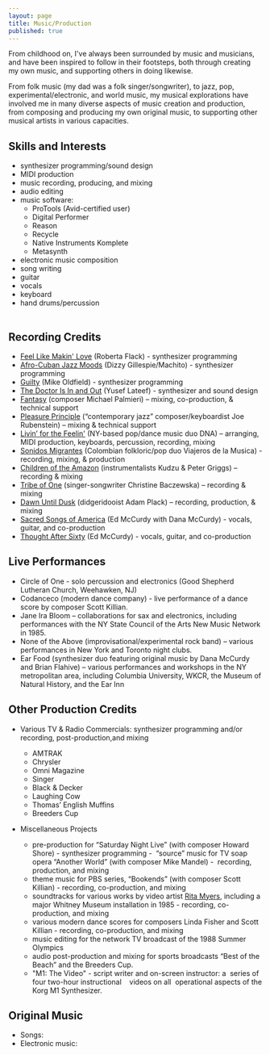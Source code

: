 ```yaml
---
layout: page
title: Music/Production
published: true
---
```


From childhood on, I've always been surrounded by music and musicians, and have been  inspired to follow in their footsteps, both through creating my own music, and supporting others in doing likewise. 

From folk music (my dad was a folk singer/songwriter), to jazz, pop, experimental/electronic, and world music, my musical explorations have involved me in many diverse aspects of music creation and production, from composing and producing my own original music, to supporting other musical artists in various capacities.

## Skills and Interests
- synthesizer programming/sound design
- MIDI production
- music recording, producing, and mixing
- audio editing
- music software:
  - ProTools (Avid-certified user)
  - Digital Performer
  - Reason
  - Recycle
  - Native Instruments Komplete
  - Metasynth
- electronic music composition
- song writing
- guitar
- vocals
- keyboard
- hand drums/percussion                                                                                      
## Recording Credits
- [Feel Like Makin' Love](http://www.allmusic.com/album/feel-like-makin-love-mw0000654661) (Roberta Flack) - synthesizer programming
- [Afro-Cuban Jazz Moods](http://www.allmusic.com/album/afro-cuban-jazz-moods-mw0000308238) (Dizzy Gillespie/Machito) - synthesizer programming
- [Guilty](http://www.allmusic.com/album/mike-oldfield-the-collection-mw0001424206/credits) (Mike Oldfield) - synthesizer programming
- [The Doctor Is In and Out](http://www.allmusic.com/album/the-doctor-is-in-out-mw0000228181) (Yusef Lateef) - synthesizer and sound design
- [Fantasy](http://www.cdbaby.com/cd/palmieri) (composer Michael Palmieri) – mixing, co-production, & technical support
- [Pleasure Principle](http://www.allmusic.com/album/pleasure-principle-mw0000463806/credits) (“contemporary jazz” composer/keyboardist Joe Rubenstein) – mixing & technical support
- [Livin’ for the Feelin'](http://www.amazon.com/gp/product/B00004T2N2/ref=cm_cr_pr_pb_item) (NY-based pop/dance music duo DNA) – arranging, MIDI production, keyboards, percussion, recording, mixing
- [Sonidos Migrantes](https://myspace.com/viajerosdelamusica/music/album/sonidos-migrantes-5703414) (Colombian folkloric/pop duo Viajeros de la Musica) - recording, mixing, & production
- [Children of the Amazon](http://www.amazon.com/Children-Amazon-Kudzu-Peter-Griggs/dp/B00000G1RZ) (instrumentalists Kudzu & Peter Griggs) – recording & mixing
- [Tribe of One](http://www.discogs.com/Christine-Baczewska-Tribe-Of-One/release/2616270) (singer-songwriter Christine Baczewska) – recording & mixing
- [Dawn Until Dusk](http://www.amazon.com/Dawn-Until-Dusk-Tribal-Didgeridoo/dp/B000001ZBE) (didgeridooist Adam Plack) – recording, production, & mixing
- [Sacred Songs of America](http://www.folkways.si.edu/ed-and-dana-mccurdy/on-jordans-stormy-banks-i-stand-sacred-songs-of-america/american-folk/music/album/smithsonian) (Ed McCurdy with Dana McCurdy) - vocals, guitar, and co-production
- [Thought After Sixty](https://itunes.apple.com/us/album/thoughts-after-sixty/id465674514) (Ed McCurdy) - vocals, guitar, and co-production

## Live Performances
- Circle of One - solo percussion and electronics (Good Shepherd Lutheran Church, Weehawken, NJ)
- Codanceco (modern dance company) - live performance of a dance score by composer Scott Killian. 
- Jane Ira Bloom – collaborations for sax and electronics, including performances with the NY State Council of the Arts New Music Network in 1985.
- None of the Above (improvisational/experimental rock band) – various performances in New York and Toronto night clubs.
- Ear Food (synthesizer duo featuring original music by Dana McCurdy and Brian Flahive) – various performances and workshops in the NY metropolitan area, including Columbia University, WKCR, the Museum of Natural History, and the Ear Inn

## Other Production Credits 
- Various TV & Radio Commercials: synthesizer programming and/or recording, post-production,and mixing  
  - AMTRAK
  - Chrysler
  - Omni Magazine
  - Singer
  - Black & Decker
  - Laughing Cow
  - Thomas’ English Muffins
  - Breeders Cup

- Miscellaneous Projects
  - pre-production for “Saturday Night Live” (with composer Howard Shore) - synthesizer programming
  -  “source” music for TV soap opera “Another World” (with composer Mike Mandel) -  recording,   production, and mixing
  - theme music for PBS series, “Bookends” (with composer Scott Killian) - recording, co-production, and mixing
  - soundtracks for various works by video artist [Rita Myers](http://www.eai.org/artistTitles.htm?id=402), including a major Whitney Museum
installation in 1985 - recording, co-production, and mixing
  - various modern dance scores for composers Linda Fisher and Scott Killian - recording, co-production, and mixing
  - music editing for the network TV broadcast of the 1988 Summer Olympics
  - audio post-production and mixing for sports broadcasts “Best of the Beach” and the Breeders Cup.
  - "M1: The Video" - script writer and on-screen instructor: a  series of four two-hour instructional    videos on all  operational aspects of the Korg M1 Synthesizer.

## Original Music
- Songs:
- Electronic music: 